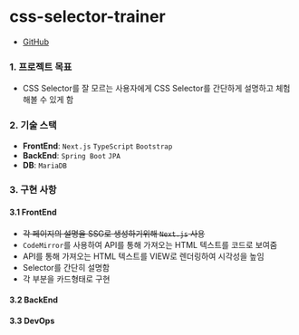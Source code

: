 # css-selector-trainer
- [GitHub](https://github.com/32devs/css-selector-trainer)
### 1. 프로젝트 목표
  - CSS Selector를 잘 모르는 사용자에게 CSS Selector를 간단하게 설명하고 체험해볼 수 있게 함 
### 2. 기술 스택
  - **FrontEnd**: `Next.js` `TypeScript` `Bootstrap`
  - **BackEnd**: `Spring Boot` `JPA`
  - **DB**: `MariaDB`
### 3. 구현 사항
#### 3.1 FrontEnd
 - ~~각 페이지의 설명을 SSG로 생성하기위해 `Next.js` 사용~~
 - `CodeMirror`를 사용하여 API를 통해 가져오는 HTML 텍스트를 코드로 보여줌
 - API를 통해 가져오는 HTML 텍스트를 VIEW로 렌더링하여 시각성을 높임
 - Selector를 간단히 설명함
 - 각 부분을 카드형태로 구현

#### 3.2 BackEnd

#### 3.3 DevOps

